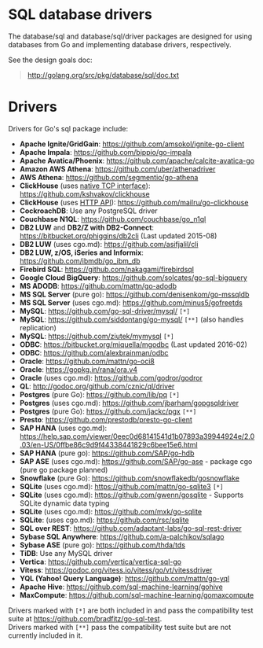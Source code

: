 # SQL database drivers

The database/sql and database/sql/driver packages are designed for using databases from Go and implementing database drivers, respectively.

See the design goals doc:

> http://golang.org/src/pkg/database/sql/doc.txt

# Drivers

Drivers for Go's sql package include:

  * **Apache Ignite/GridGain**: https://github.com/amsokol/ignite-go-client
  * **Apache Impala**: https://github.com/bippio/go-impala
  * **Apache Avatica/Phoenix**: https://github.com/apache/calcite-avatica-go
  * **Amazon AWS Athena**: https://github.com/uber/athenadriver
  * **AWS Athena**: https://github.com/segmentio/go-athena
  * **ClickHouse** (uses [native TCP interface](https://clickhouse.yandex/docs/en/interfaces/tcp.html)): https://github.com/kshvakov/clickhouse
  * **ClickHouse** (uses [HTTP API](https://clickhouse.yandex/docs/en/interfaces/http_interface.html)): https://github.com/mailru/go-clickhouse
  * **CockroachDB**: Use any PostgreSQL driver
  * **Couchbase N1QL**: https://github.com/couchbase/go_n1ql
  * **DB2 LUW** and **DB2/Z with DB2-Connect**: https://bitbucket.org/phiggins/db2cli (Last updated 2015-08)
  * **DB2 LUW** (uses cgo.md): https://github.com/asifjalil/cli
  * **DB2 LUW, z/OS, iSeries and Informix**: https://github.com/ibmdb/go_ibm_db
  * **Firebird SQL**: https://github.com/nakagami/firebirdsql
  * **Google Cloud BigQuery**: https://github.com/solcates/go-sql-bigquery
  * **MS ADODB**: https://github.com/mattn/go-adodb
  * **MS SQL Server** (pure go): https://github.com/denisenkom/go-mssqldb
  * **MS SQL Server** (uses cgo.md): https://github.com/minus5/gofreetds
  * **MySQL**: https://github.com/go-sql-driver/mysql/ ` [*] `
  * **MySQL**: https://github.com/siddontang/go-mysql/ ` [**] ` (also handles replication)
  * **MySQL**: https://github.com/ziutek/mymysql ` [*] `
  * **ODBC**: https://bitbucket.org/miquella/mgodbc (Last updated 2016-02)
  * **ODBC**: https://github.com/alexbrainman/odbc
  * **Oracle**: https://github.com/mattn/go-oci8
  * **Oracle**: https://gopkg.in/rana/ora.v4
  * **Oracle** (uses cgo.md): https://github.com/godror/godror
  * **QL**: http://godoc.org/github.com/cznic/ql/driver
  * **Postgres** (pure Go): https://github.com/lib/pq ` [*] `
  * **Postgres** (uses cgo.md): https://github.com/jbarham/gopgsqldriver
  * **Postgres** (pure Go): https://github.com/jackc/pgx ` [**] `
  * **Presto**: https://github.com/prestodb/presto-go-client
  * **SAP HANA** (uses cgo.md): https://help.sap.com/viewer/0eec0d68141541d1b07893a39944924e/2.0.03/en-US/0ffbe86c9d9f44338441829c6bee15e6.html
  * **SAP HANA** (pure go): https://github.com/SAP/go-hdb
  * **SAP ASE** (uses cgo.md): https://github.com/SAP/go-ase - package cgo (pure go package planned)
  * **Snowflake** (pure Go): https://github.com/snowflakedb/gosnowflake
  * **SQLite** (uses cgo.md): https://github.com/mattn/go-sqlite3 ` [*] `
  * **SQLite** (uses cgo.md): https://github.com/gwenn/gosqlite - Supports SQLite dynamic data typing
  * **SQLite** (uses cgo.md): https://github.com/mxk/go-sqlite
  * **SQLite**: (uses cgo.md): https://github.com/rsc/sqlite
  * **SQL over REST**: https://github.com/adaptant-labs/go-sql-rest-driver
  * **Sybase SQL Anywhere**: https://github.com/a-palchikov/sqlago
  * **Sybase ASE** (pure go): https://github.com/thda/tds
  * **TiDB**: Use any MySQL driver
  * **Vertica**: https://github.com/vertica/vertica-sql-go
  * **Vitess**: https://godoc.org/vitess.io/vitess/go/vt/vitessdriver
  * **YQL (Yahoo! Query Language)**: https://github.com/mattn/go-yql
  * **Apache Hive**: https://github.com/sql-machine-learning/gohive
  * **MaxCompute**: https://github.com/sql-machine-learning/gomaxcompute

Drivers marked with ` [*] ` are both included in and pass the compatibility test suite at https://github.com/bradfitz/go-sql-test.  
Drivers marked with ` [**] ` pass the compatibility test suite but are not currently included in it.
